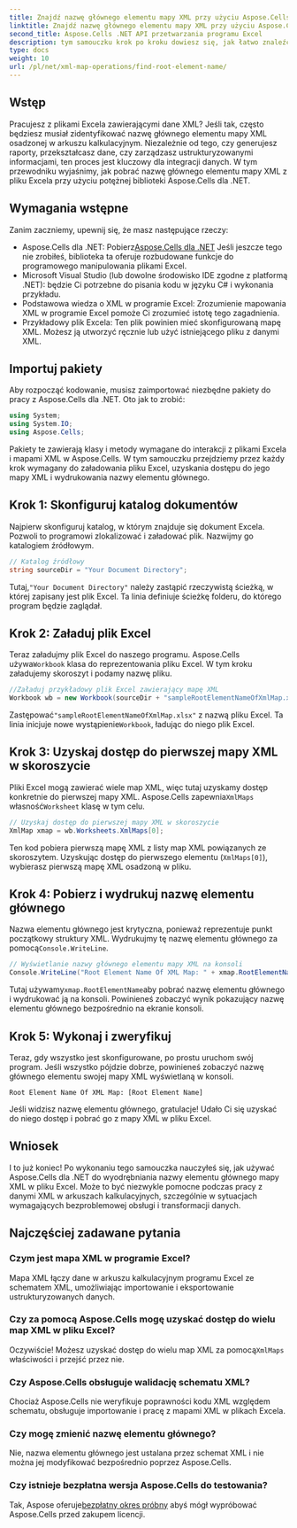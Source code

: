 ```yaml
---
title: Znajdź nazwę głównego elementu mapy XML przy użyciu Aspose.Cells
linktitle: Znajdź nazwę głównego elementu mapy XML przy użyciu Aspose.Cells
second_title: Aspose.Cells .NET API przetwarzania programu Excel
description: tym samouczku krok po kroku dowiesz się, jak łatwo znaleźć i wyświetlić nazwę głównego elementu mapy XML w programie Excel przy użyciu Aspose.Cells dla platformy .NET.
type: docs
weight: 10
url: /pl/net/xml-map-operations/find-root-element-name/
---
```

## Wstęp
Pracujesz z plikami Excela zawierającymi dane XML? Jeśli tak, często będziesz musiał zidentyfikować nazwę głównego elementu mapy XML osadzonej w arkuszu kalkulacyjnym. Niezależnie od tego, czy generujesz raporty, przekształcasz dane, czy zarządzasz ustrukturyzowanymi informacjami, ten proces jest kluczowy dla integracji danych. W tym przewodniku wyjaśnimy, jak pobrać nazwę głównego elementu mapy XML z pliku Excela przy użyciu potężnej biblioteki Aspose.Cells dla .NET.
## Wymagania wstępne
Zanim zaczniemy, upewnij się, że masz następujące rzeczy:
-  Aspose.Cells dla .NET: Pobierz[Aspose.Cells dla .NET](https://releases.aspose.com/cells/net/) Jeśli jeszcze tego nie zrobiłeś, biblioteka ta oferuje rozbudowane funkcje do programowego manipulowania plikami Excel.
- Microsoft Visual Studio (lub dowolne środowisko IDE zgodne z platformą .NET): będzie Ci potrzebne do pisania kodu w języku C# i wykonania przykładu.
- Podstawowa wiedza o XML w programie Excel: Zrozumienie mapowania XML w programie Excel pomoże Ci zrozumieć istotę tego zagadnienia.
- Przykładowy plik Excela: Ten plik powinien mieć skonfigurowaną mapę XML. Możesz ją utworzyć ręcznie lub użyć istniejącego pliku z danymi XML.
## Importuj pakiety
Aby rozpocząć kodowanie, musisz zaimportować niezbędne pakiety do pracy z Aspose.Cells dla .NET. Oto jak to zrobić:
```csharp
using System;
using System.IO;
using Aspose.Cells;
```
Pakiety te zawierają klasy i metody wymagane do interakcji z plikami Excela i mapami XML w Aspose.Cells.
W tym samouczku przejdziemy przez każdy krok wymagany do załadowania pliku Excel, uzyskania dostępu do jego mapy XML i wydrukowania nazwy elementu głównego.
## Krok 1: Skonfiguruj katalog dokumentów
Najpierw skonfiguruj katalog, w którym znajduje się dokument Excela. Pozwoli to programowi zlokalizować i załadować plik. Nazwijmy go katalogiem źródłowym.
```csharp
// Katalog źródłowy
string sourceDir = "Your Document Directory";
```
 Tutaj,`"Your Document Directory"` należy zastąpić rzeczywistą ścieżką, w której zapisany jest plik Excel. Ta linia definiuje ścieżkę folderu, do którego program będzie zaglądał.
## Krok 2: Załaduj plik Excel
 Teraz załadujmy plik Excel do naszego programu. Aspose.Cells używa`Workbook` klasa do reprezentowania pliku Excel. W tym kroku załadujemy skoroszyt i podamy nazwę pliku.
```csharp
//Załaduj przykładowy plik Excel zawierający mapę XML
Workbook wb = new Workbook(sourceDir + "sampleRootElementNameOfXmlMap.xlsx");
```
 Zastępować`"sampleRootElementNameOfXmlMap.xlsx"` z nazwą pliku Excel. Ta linia inicjuje nowe wystąpienie`Workbook`, ładując do niego plik Excel. 
## Krok 3: Uzyskaj dostęp do pierwszej mapy XML w skoroszycie
 Pliki Excel mogą zawierać wiele map XML, więc tutaj uzyskamy dostęp konkretnie do pierwszej mapy XML. Aspose.Cells zapewnia`XmlMaps` własność`Worksheet` klasę w tym celu.
```csharp
// Uzyskaj dostęp do pierwszej mapy XML w skoroszycie
XmlMap xmap = wb.Worksheets.XmlMaps[0];
```
Ten kod pobiera pierwszą mapę XML z listy map XML powiązanych ze skoroszytem. Uzyskując dostęp do pierwszego elementu (`XmlMaps[0]`), wybierasz pierwszą mapę XML osadzoną w pliku.
## Krok 4: Pobierz i wydrukuj nazwę elementu głównego
 Nazwa elementu głównego jest krytyczna, ponieważ reprezentuje punkt początkowy struktury XML. Wydrukujmy tę nazwę elementu głównego za pomocą`Console.WriteLine`.
```csharp
// Wyświetlanie nazwy głównego elementu mapy XML na konsoli
Console.WriteLine("Root Element Name Of XML Map: " + xmap.RootElementName);
```
 Tutaj używamy`xmap.RootElementName`aby pobrać nazwę elementu głównego i wydrukować ją na konsoli. Powinieneś zobaczyć wynik pokazujący nazwę elementu głównego bezpośrednio na ekranie konsoli.
## Krok 5: Wykonaj i zweryfikuj
Teraz, gdy wszystko jest skonfigurowane, po prostu uruchom swój program. Jeśli wszystko pójdzie dobrze, powinieneś zobaczyć nazwę głównego elementu swojej mapy XML wyświetlaną w konsoli.
```plaintext
Root Element Name Of XML Map: [Root Element Name]
```
Jeśli widzisz nazwę elementu głównego, gratulacje! Udało Ci się uzyskać do niego dostęp i pobrać go z mapy XML w pliku Excel.
## Wniosek
I to już koniec! Po wykonaniu tego samouczka nauczyłeś się, jak używać Aspose.Cells dla .NET do wyodrębniania nazwy elementu głównego mapy XML w pliku Excel. Może to być niezwykle pomocne podczas pracy z danymi XML w arkuszach kalkulacyjnych, szczególnie w sytuacjach wymagających bezproblemowej obsługi i transformacji danych.
## Najczęściej zadawane pytania
### Czym jest mapa XML w programie Excel?
Mapa XML łączy dane w arkuszu kalkulacyjnym programu Excel ze schematem XML, umożliwiając importowanie i eksportowanie ustrukturyzowanych danych.
### Czy za pomocą Aspose.Cells mogę uzyskać dostęp do wielu map XML w pliku Excel?
 Oczywiście! Możesz uzyskać dostęp do wielu map XML za pomocą`XmlMaps` właściwości i przejść przez nie.
### Czy Aspose.Cells obsługuje walidację schematu XML?
Chociaż Aspose.Cells nie weryfikuje poprawności kodu XML względem schematu, obsługuje importowanie i pracę z mapami XML w plikach Excela.
### Czy mogę zmienić nazwę elementu głównego?
Nie, nazwa elementu głównego jest ustalana przez schemat XML i nie można jej modyfikować bezpośrednio poprzez Aspose.Cells.
### Czy istnieje bezpłatna wersja Aspose.Cells do testowania?
 Tak, Aspose oferuje[bezpłatny okres próbny](https://releases.aspose.com/) abyś mógł wypróbować Aspose.Cells przed zakupem licencji.